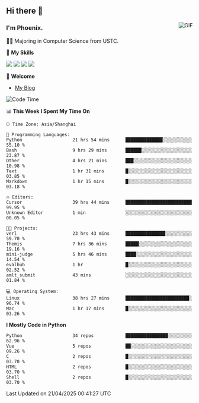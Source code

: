 ## Hi there 👋
<img align="right" alt="GIF" src="https://raw.githubusercontent.com/JoeyBling/JoeyBling/master/pic/pusheencode.gif" />

### I'm Phoenix.

👨‍🎓 Majoring in Computer Science from USTC.

🌟 **My Skills**

![](https://img.shields.io/badge/-Python-3e74a2?style=flat-square&logo=Python&logoColor=fff)
![](https://img.shields.io/badge/-C++-9f62a5?style=flat&logo=cplusplus&logoColor=white)
![](https://img.shields.io/badge/-Linux-185886?style=flat-square&logo=Linux&logoColor=fff)
![](https://img.shields.io/badge/-Rust-ff4136?style=flat-square&logo=Rust&logoColor=fff)

💬 **Welcome**

- [My Blog](https://ysy-phoenix.github.io/)

<!--START_SECTION:waka-->
![Code Time](http://img.shields.io/badge/Code%20Time-1%2C438%20hrs%2026%20mins-blue)

📊 **This Week I Spent My Time On** 

```text
🕑︎ Time Zone: Asia/Shanghai

💬 Programming Languages: 
Python                   21 hrs 54 mins      ██████████████░░░░░░░░░░░   55.10 % 
Bash                     9 hrs 29 mins       ██████░░░░░░░░░░░░░░░░░░░   23.87 % 
Other                    4 hrs 21 mins       ███░░░░░░░░░░░░░░░░░░░░░░   10.98 % 
Text                     1 hr 31 mins        █░░░░░░░░░░░░░░░░░░░░░░░░   03.85 % 
Markdown                 1 hr 15 mins        █░░░░░░░░░░░░░░░░░░░░░░░░   03.18 % 

🔥 Editors: 
Cursor                   39 hrs 44 mins      █████████████████████████   99.95 % 
Unknown Editor           1 min               ░░░░░░░░░░░░░░░░░░░░░░░░░   00.05 % 

🐱‍💻 Projects: 
verl                     23 hrs 43 mins      ███████████████░░░░░░░░░░   59.70 % 
Themis                   7 hrs 36 mins       █████░░░░░░░░░░░░░░░░░░░░   19.16 % 
mini-judge               5 hrs 46 mins       ████░░░░░░░░░░░░░░░░░░░░░   14.54 % 
evalhub                  1 hr                █░░░░░░░░░░░░░░░░░░░░░░░░   02.52 % 
amlt_submit              43 mins             ░░░░░░░░░░░░░░░░░░░░░░░░░   01.84 % 

💻 Operating System: 
Linux                    38 hrs 27 mins      ████████████████████████░   96.74 % 
Mac                      1 hr 17 mins        █░░░░░░░░░░░░░░░░░░░░░░░░   03.26 % 
```

**I Mostly Code in Python** 

```text
Python                   34 repos            ████████████████░░░░░░░░░   62.96 % 
Vue                      5 repos             ██░░░░░░░░░░░░░░░░░░░░░░░   09.26 % 
C                        2 repos             █░░░░░░░░░░░░░░░░░░░░░░░░   03.70 % 
HTML                     2 repos             █░░░░░░░░░░░░░░░░░░░░░░░░   03.70 % 
Shell                    2 repos             █░░░░░░░░░░░░░░░░░░░░░░░░   03.70 % 
```




 Last Updated on 21/04/2025 00:41:27 UTC
<!--END_SECTION:waka-->

<!--
**ysy-phoenix/ysy-phoenix** is a ✨ _special_ ✨ repository because its `README.md` (this file) appears on your GitHub profile.

Here are some ideas to get you started:

- 🔭 I’m currently working on ...
- 🌱 I’m currently learning ...
- 👯 I’m looking to collaborate on ...
- 🤔 I’m looking for help with ...
- 💬 Ask me about ...
- 📫 How to reach me: ...
- 😄 Pronouns: ...
- ⚡ Fun fact: ...
-->
